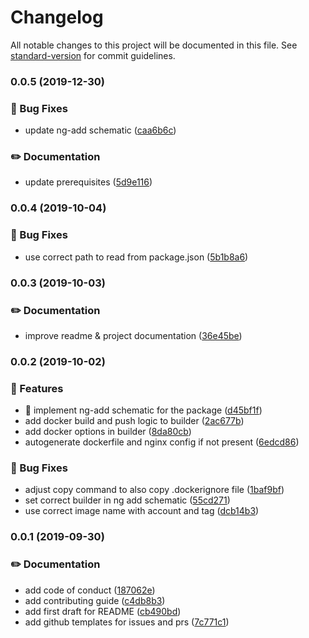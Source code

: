 # Changelog

All notable changes to this project will be documented in this file. See [standard-version](https://github.com/conventional-changelog/standard-version) for commit guidelines.

### 0.0.5 (2019-12-30)

### 🐛 Bug Fixes

- update ng-add schematic ([caa6b6c](https://github.com/kauppfbi/ngx-deploy-docker/commit/caa6b6c798235b053917fc87391925f32cf6d129))

### ✏️ Documentation

- update prerequisites ([5d9e116](https://github.com/kauppfbi/ngx-deploy-docker/commit/5d9e116648b7db781fcb590e9638f2874730141e))

### 0.0.4 (2019-10-04)

### 🐛 Bug Fixes

- use correct path to read from package.json ([5b1b8a6](https://github.com/kauppfbi/ngx-deploy-docker/commit/5b1b8a6))

### 0.0.3 (2019-10-03)

### ✏️ Documentation

- improve readme & project documentation ([36e45be](https://github.com/kauppfbi/ngx-deploy-docker/commit/36e45be))

### 0.0.2 (2019-10-02)

### 🎸 Features

- 🎉 implement ng-add schematic for the package ([d45bf1f](https://github.com/kauppfbi/ngx-deploy-docker/commit/d45bf1f))
- add docker build and push logic to builder ([2ac677b](https://github.com/kauppfbi/ngx-deploy-docker/commit/2ac677b))
- add docker options in builder ([8da80cb](https://github.com/kauppfbi/ngx-deploy-docker/commit/8da80cb))
- autogenerate dockerfile and nginx config if not present ([6edcd86](https://github.com/kauppfbi/ngx-deploy-docker/commit/6edcd86))

### 🐛 Bug Fixes

- adjust copy command to also copy .dockerignore file ([1baf9bf](https://github.com/kauppfbi/ngx-deploy-docker/commit/1baf9bf))
- set correct builder in ng add schematic ([55cd271](https://github.com/kauppfbi/ngx-deploy-docker/commit/55cd271))
- use correct image name with account and tag ([dcb14b3](https://github.com/kauppfbi/ngx-deploy-docker/commit/dcb14b3))

### 0.0.1 (2019-09-30)

### ✏️ Documentation

- add code of conduct ([187062e](https://github.com/kauppfbi/ngx-deploy-docker/commit/187062e))
- add contributing guide ([c4db8b3](https://github.com/kauppfbi/ngx-deploy-docker/commit/c4db8b3))
- add first draft for README ([cb490bd](https://github.com/kauppfbi/ngx-deploy-docker/commit/cb490bd))
- add github templates for issues and prs ([7c771c1](https://github.com/kauppfbi/ngx-deploy-docker/commit/7c771c1))
